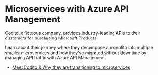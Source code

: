# Microservices with Azure API Management
Codito, a fictuous company, provides industry-leading APIs to their customers for purchasing Microsoft Products.

Learn about their journey where they decompose a monolith into multiple smaller microservices and how they've migrated without downtime by managing API traffic with Azure API Management.

- [Meet Codito & Why they are transitioning to microservices](./docs/meet-codito.md)